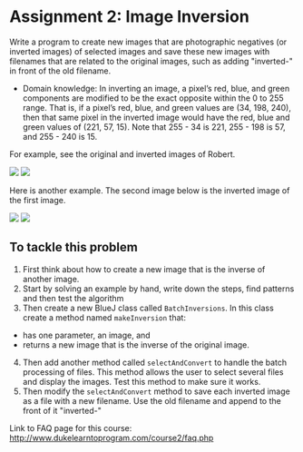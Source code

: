 # Assignment 2: Image Inversion

Write a program to create new images that are photographic negatives (or inverted images) of selected images and save these new images with filenames that are related to the original images, such as adding "inverted-" in front of the old filename.

- Domain knowledge: In inverting an image, a pixel’s red, blue, and green components are modified to be the exact opposite within the 0 to 255 range. That is, if a pixel’s red, blue, and green values are (34, 198, 240), then that same pixel in the inverted image would have the red, blue and green values of (221, 57, 15). Note that 255 - 34 is 221, 255 - 198 is 57, and 255 - 240 is 15.

For example, see the original and inverted images of Robert.

<img src="https://d3c33hcgiwev3.cloudfront.net/imageAssetProxy.v1/T5Olf2IrEeW0Qgq5snzKHQ_1bbc83433d6f3e7abe7875622a66247f_robert.png?expiry=1529884800000&hmac=XsUullaz8YcT54bytYGE_5pyHQuf7rcENhXT9QBTClk">

<img src="https://d3c33hcgiwev3.cloudfront.net/imageAssetProxy.v1/WAa7gmIrEeWc0w7793dlBw_78130e3354f7ce5a6d6dcb44acf832f8_robertinv.png?expiry=1529884800000&hmac=bEzrZBIS9JJjk0Sg2rbNA5G_l5_wmN3KVzUdiqezjSc">

Here is another example. The second image below is the inverted image of the first image.

<img src="https://d3c33hcgiwev3.cloudfront.net/imageAssetProxy.v1/qJZb9GIrEeWc0w7793dlBw_d0d7273b7b3aedc4f5c8fe80b9bc5319_cat.png?expiry=1529884800000&hmac=X3_SZy2Fr8OX9Hpu2VYettRyk9ClmpPGrHbkbfAJPS8">

<img src="https://d3c33hcgiwev3.cloudfront.net/imageAssetProxy.v1/smH9FWIrEeWc0w7793dlBw_a750e351c422636633b3839ee02b1088_catinv.png?expiry=1529884800000&hmac=WWSP3d3KXhXfT6LR3JDh4K-TSkWhWT5kebHeljisRXo">

## To tackle this problem

1. First think about how to create a new image that is the inverse of another image.
2. Start by solving an example by hand, write down the steps, find patterns and then test the algorithm
3. Then create a new BlueJ class called `BatchInversions`. In this class create a method named `makeInversion` that:
- has one parameter, an image, and
- returns a new image that is the inverse of the original image.
4. Then add another method called `selectAndConvert` to handle the batch processing of files. This method allows the user to select several files and display the images. Test this method to make sure it works.
5. Then modify the `selectAndConvert` method to save each inverted image as a file with a new filename. Use the old filename and append to the front of it "inverted-"

Link to FAQ page for this course: http://www.dukelearntoprogram.com/course2/faq.php

